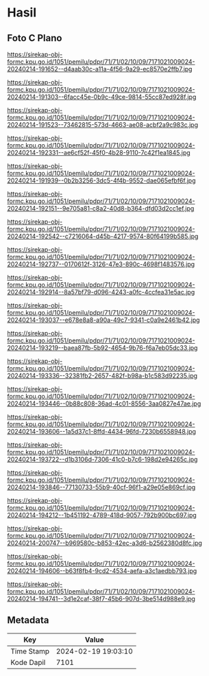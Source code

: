 # Hasil

## Foto C Plano

https://sirekap-obj-formc.kpu.go.id/1051/pemilu/pdpr/71/71/02/10/09/7171021009024-20240214-191652--d4aab30c-a11a-4f56-9a29-ec8570e2ffb7.jpg

https://sirekap-obj-formc.kpu.go.id/1051/pemilu/pdpr/71/71/02/10/09/7171021009024-20240214-191303--6facc45e-0b9c-49ce-9814-55cc87ed928f.jpg

https://sirekap-obj-formc.kpu.go.id/1051/pemilu/pdpr/71/71/02/10/09/7171021009024-20240214-191523--73462815-573d-4663-ae08-acbf2a9c983c.jpg

https://sirekap-obj-formc.kpu.go.id/1051/pemilu/pdpr/71/71/02/10/09/7171021009024-20240214-192331--ae6cf52f-45f0-4b28-9110-7c42f1ea1845.jpg

https://sirekap-obj-formc.kpu.go.id/1051/pemilu/pdpr/71/71/02/10/09/7171021009024-20240214-191939--0b2b3256-3dc5-4f4b-9552-dae065efbf6f.jpg

https://sirekap-obj-formc.kpu.go.id/1051/pemilu/pdpr/71/71/02/10/09/7171021009024-20240214-192151--9e705a81-c8a2-40d8-b364-dfd03d2cc1ef.jpg

https://sirekap-obj-formc.kpu.go.id/1051/pemilu/pdpr/71/71/02/10/09/7171021009024-20240214-192542--c7216064-d45b-4217-9574-80f64199b585.jpg

https://sirekap-obj-formc.kpu.go.id/1051/pemilu/pdpr/71/71/02/10/09/7171021009024-20240214-192737--0170612f-3126-47e3-890c-4698f1483576.jpg

https://sirekap-obj-formc.kpu.go.id/1051/pemilu/pdpr/71/71/02/10/09/7171021009024-20240214-192914--8a57bf79-d096-4243-a0fc-4ccfea31e5ac.jpg

https://sirekap-obj-formc.kpu.go.id/1051/pemilu/pdpr/71/71/02/10/09/7171021009024-20240214-193037--e678e8a8-a90a-49c7-9341-c0a9e2461b42.jpg

https://sirekap-obj-formc.kpu.go.id/1051/pemilu/pdpr/71/71/02/10/09/7171021009024-20240214-193219--baea87fb-5b92-4654-9b76-f6a7eb05dc33.jpg

https://sirekap-obj-formc.kpu.go.id/1051/pemilu/pdpr/71/71/02/10/09/7171021009024-20240214-193336--32381fb2-2657-482f-b98a-b1c583d92235.jpg

https://sirekap-obj-formc.kpu.go.id/1051/pemilu/pdpr/71/71/02/10/09/7171021009024-20240214-193446--0b88c808-36ad-4c01-8556-3aa0827e47ae.jpg

https://sirekap-obj-formc.kpu.go.id/1051/pemilu/pdpr/71/71/02/10/09/7171021009024-20240214-193606--1a5d37c1-8ffd-4434-96fd-7230b6558948.jpg

https://sirekap-obj-formc.kpu.go.id/1051/pemilu/pdpr/71/71/02/10/09/7171021009024-20240214-193722--d1b3106d-7306-41c0-b7c6-198d2e94265c.jpg

https://sirekap-obj-formc.kpu.go.id/1051/pemilu/pdpr/71/71/02/10/09/7171021009024-20240214-193846--77130733-55b9-40cf-96f1-a29e05e869cf.jpg

https://sirekap-obj-formc.kpu.go.id/1051/pemilu/pdpr/71/71/02/10/09/7171021009024-20240214-194212--1b451192-4789-418d-9057-792b900bc697.jpg

https://sirekap-obj-formc.kpu.go.id/1051/pemilu/pdpr/71/71/02/10/09/7171021009024-20240214-200747--b969580c-b853-42ec-a3d6-b2562380d8fc.jpg

https://sirekap-obj-formc.kpu.go.id/1051/pemilu/pdpr/71/71/02/10/09/7171021009024-20240214-194606--b63f8fb4-9cd2-4534-aefa-a3c1aedbb793.jpg

https://sirekap-obj-formc.kpu.go.id/1051/pemilu/pdpr/71/71/02/10/09/7171021009024-20240214-194741--3d1e2caf-38f7-45b6-907d-3be514d988e9.jpg


## Metadata

| Key        | Value               |
| ---------- | ------------------- |
| Time Stamp | 2024-02-19 19:03:10 |
| Kode Dapil | 7101                |



